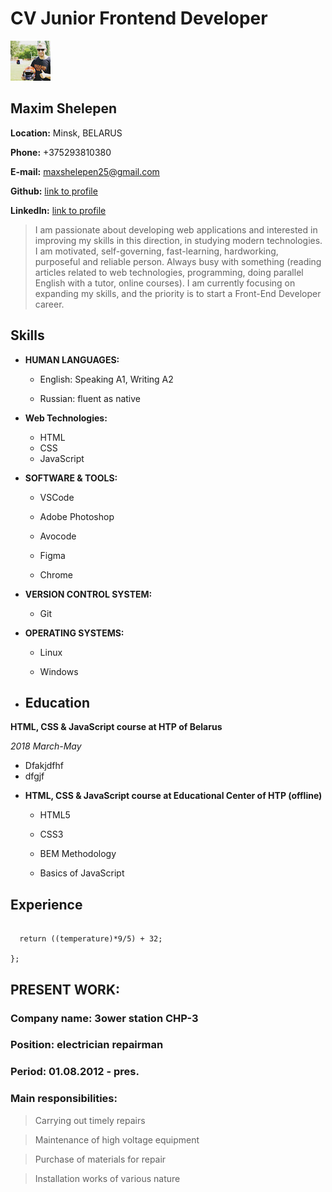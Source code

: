 # CV Junior Frontend Developer
![Photo](cv.png)
## Maxim Shelepen

**Location:** Minsk, BELARUS

**Phone:** +375293810380

**E-mail:** maxshelepen25@gmail.com

**Github:** [link to profile](https://github.com/MaxShelepen)

**LinkedIn:** [link to profile](https://www.linkedin.com/in/max-shelepen-4197b7153/)

> I am passionate about developing web applications and interested in improving my skills in this direction, in studying modern technologies. I am motivated, self-governing, fast-learning, hardworking, purposeful and reliable person. Always busy with something (reading articles related to web technologies, programming, doing parallel English with a tutor, online courses). I am currently focusing on expanding my skills, and the priority is to start a Front-End Developer career.

## Skills

+ **HUMAN LANGUAGES:**


  * English: Speaking A1, Writing A2

   * Russian: fluent as native




+ **Web Technologies:**    
   * HTML
   * CSS
   * JavaScript

+ **SOFTWARE & TOOLS:**
  
  * VSCode

  * Adobe Photoshop

  * Avocode

  * Figma

   * Chrome
  
+ **VERSION CONTROL SYSTEM:**

   * Git

+ **OPERATING SYSTEMS:**

  * Linux

  * Windows

+ ## Education

**HTML, CSS & JavaScript course at HTP of Belarus**

*2018 March-May*

* Dfakjdfhf
* dfgjf

+ **HTML, CSS & JavaScript course at Educational Center of HTP (offline)**
  
   * HTML5

   * CSS3

    * BEM Methodology

    * Basics of JavaScript


## Experience


``` function warmup(temperature) {

  return ((temperature)*9/5) + 32;

};
```


## PRESENT WORK:

 ### Company name: Зower station CHP-3

 ### Position: electrician repairman

 ### Period: 01.08.2012 - pres.

 ### Main responsibilities:


> Carrying out timely repairs

> Maintenance of high voltage equipment

> Purchase of materials for repair

> Installation works of various nature
